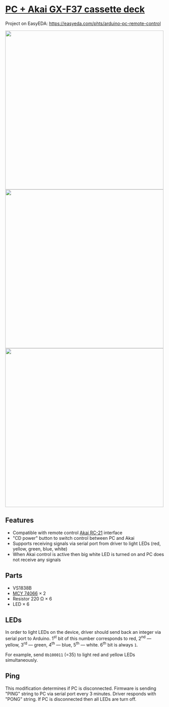 # [PC + Akai GX-F37 cassette deck]

Project on EasyEDA: https://easyeda.com/phts/arduino-pc-remote-control

<image width=500 src="../doc/pc-and-akai-circuit.jpg">

<image width=500 src="../doc/pc-and-akai-proto.jpg">

<image width=500 src="../doc/pc-and-akai-real.jpg">

## Features

- Compatible with remote control [Akai RC-21] interface
- "CD power" button to switch control between PC and Akai
- Supports receiving signals via serial port from driver to light LEDs (red, yellow, green, blue, white)
- When Akai control is active then big white LED is turned on and PC does not receive any signals

## Parts

- VS1838B
- [MCY 74066] &times; 2
- Resistor 220 Ω &times; 6
- LED &times; 6

## LEDs

In order to light LEDs on the device, driver should send back an integer via serial port to Arduino. 1<sup>st</sup> bit of this number corresponds to red, 2<sup>nd</sup> &mdash; yellow, 3<sup>rd</sup> &mdash; green, 4<sup>th</sup> &mdash; blue, 5<sup>th</sup> &mdash; white. 6<sup>th</sup> bit is always `1`.

For example, send `0b100011` (=35) to light red and yellow LEDs simultaneously.

## Ping

This modification determines if PC is disconnected. Firmware is sending "PING" string to PC via serial port every 3 minutes. Driver responds with "PONG" string. If PC is disconnected then all LEDs are turn off.

[pc + akai gx-f37 cassette deck]: ./pc-and-akai.ino
[mcy 74066]: https://www.datasheetarchive.com/pdf/download.php?id=10e21403acd8e45d1c1a31d420988ef8e63843&type=M
[akai rc-21]: https://www.hifiengine.com/manual_library/akai/rc-21.shtml
